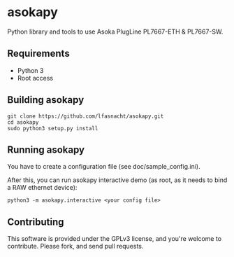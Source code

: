 asokapy
=======

Python library and tools to use Asoka PlugLine PL7667-ETH &amp; PL7667-SW.

Requirements
------------

  * Python 3
  * Root access

Building asokapy
----------------

    git clone https://github.com/lfasnacht/asokapy.git
    cd asokapy
    sudo python3 setup.py install

Running asokapy
---------------

You have to create a configuration file (see doc/sample_config.ini).

After this, you can run asokapy interactive demo (as root, as it needs to bind a RAW ethernet device):

    python3 -m asokapy.interactive <your config file>

Contributing
------------

This software is provided under the GPLv3 license, and you're welcome to contribute. Please fork, and send pull requests.
